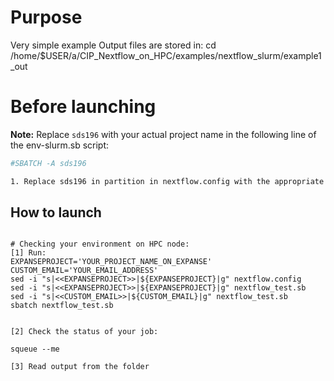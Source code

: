 # Purpose

Very simple example
Output files are stored in:  cd /home/$USER/a/CIP_Nextflow_on_HPC/examples/nextflow_slurm/example1_out

# Before launching


**Note:** Replace `sds196` with your actual project name in the following line of the env-slurm.sb script:
```bash
#SBATCH -A sds196

1. Replace sds196 in partition in nextflow.config with the appropriate value for your  access configuration.

```

## How to launch 

```

# Checking your environment on HPC node:
[1] Run:
EXPANSEPROJECT='YOUR_PROJECT_NAME_ON_EXPANSE'
CUSTOM_EMAIL='YOUR_EMAIL_ADDRESS'
sed -i "s|<<EXPANSEPROJECT>>|${EXPANSEPROJECT}|g" nextflow.config 
sed -i "s|<<EXPANSEPROJECT>>|${EXPANSEPROJECT}|g" nextflow_test.sb 
sed -i "s|<<CUSTOM_EMAIL>>|${CUSTOM_EMAIL}|g" nextflow_test.sb 
sbatch nextflow_test.sb 


[2] Check the status of your job:

squeue --me

[3] Read output from the folder


```
